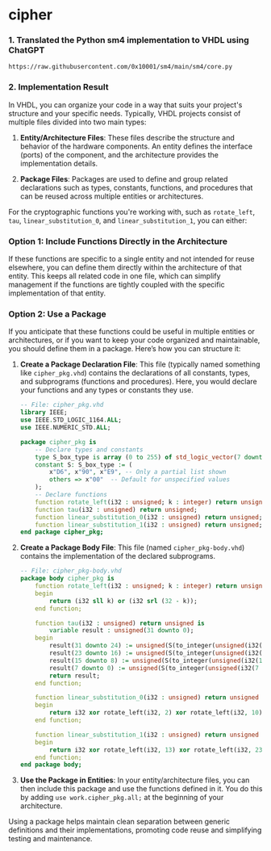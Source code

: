 # cipher

### 1. Translated the Python sm4 implementation to VHDL using ChatGPT

```
https://raw.githubusercontent.com/0x10001/sm4/main/sm4/core.py
```

### 2. Implementation Result

In VHDL, you can organize your code in a way that suits your project's structure and your specific needs. Typically, VHDL projects consist of multiple files divided into two main types:

1. **Entity/Architecture Files**: These files describe the structure and behavior of the hardware components. An entity defines the interface (ports) of the component, and the architecture provides the implementation details.

2. **Package Files**: Packages are used to define and group related declarations such as types, constants, functions, and procedures that can be reused across multiple entities or architectures.

For the cryptographic functions you're working with, such as `rotate_left`, `tau`, `linear_substitution_0`, and `linear_substitution_1`, you can either:

### Option 1: Include Functions Directly in the Architecture
If these functions are specific to a single entity and not intended for reuse elsewhere, you can define them directly within the architecture of that entity. This keeps all related code in one file, which can simplify management if the functions are tightly coupled with the specific implementation of that entity.

### Option 2: Use a Package
If you anticipate that these functions could be useful in multiple entities or architectures, or if you want to keep your code organized and maintainable, you should define them in a package. Here’s how you can structure it:

1. **Create a Package Declaration File**: This file (typically named something like `cipher_pkg.vhd`) contains the declarations of all constants, types, and subprograms (functions and procedures). Here, you would declare your functions and any types or constants they use.

   ```vhdl
   -- File: cipher_pkg.vhd
   library IEEE;
   use IEEE.STD_LOGIC_1164.ALL;
   use IEEE.NUMERIC_STD.ALL;

   package cipher_pkg is
       -- Declare types and constants
       type S_box_type is array (0 to 255) of std_logic_vector(7 downto 0);
       constant S: S_box_type := (
           x"D6", x"90", x"E9", -- Only a partial list shown
           others => x"00"  -- Default for unspecified values
       );
       -- Declare functions
       function rotate_left(i32 : unsigned; k : integer) return unsigned;
       function tau(i32 : unsigned) return unsigned;
       function linear_substitution_0(i32 : unsigned) return unsigned;
       function linear_substitution_1(i32 : unsigned) return unsigned;
   end package cipher_pkg;
   ```

2. **Create a Package Body File**: This file (named `cipher_pkg-body.vhd`) contains the implementation of the declared subprograms.

   ```vhdl
   -- File: cipher_pkg-body.vhd
   package body cipher_pkg is
       function rotate_left(i32 : unsigned; k : integer) return unsigned is
       begin
           return (i32 sll k) or (i32 srl (32 - k));
       end function;

       function tau(i32 : unsigned) return unsigned is
           variable result : unsigned(31 downto 0);
       begin
           result(31 downto 24) := unsigned(S(to_integer(unsigned(i32(31 downto 24)))));
           result(23 downto 16) := unsigned(S(to_integer(unsigned(i32(23 downto 16)))));
           result(15 downto 8) := unsigned(S(to_integer(unsigned(i32(15 downto 8)))));
           result(7 downto 0) := unsigned(S(to_integer(unsigned(i32(7 downto 0)))));
           return result;
       end function;

       function linear_substitution_0(i32 : unsigned) return unsigned is
       begin
           return i32 xor rotate_left(i32, 2) xor rotate_left(i32, 10) xor rotate_left(i32, 18) xor rotate_left(i32, 24);
       end function;

       function linear_substitution_1(i32 : unsigned) return unsigned is
       begin
           return i32 xor rotate_left(i32, 13) xor rotate_left(i32, 23);
       end function;
   end package body;
   ```

3. **Use the Package in Entities**: In your entity/architecture files, you can then include this package and use the functions defined in it. You do this by adding `use work.cipher_pkg.all;` at the beginning of your architecture.

Using a package helps maintain clean separation between generic definitions and their implementations, promoting code reuse and simplifying testing and maintenance.
